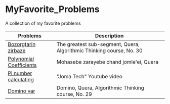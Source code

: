 # MyFavorite_Problems
A collection of my favorite problems 


| Problems | Description |
| ------------- | ------------- |
| [Bozorgtarin zirbaze](https://quera.ir/college/3016/chapter/8238/lesson/27724/#page=1)| The greatest sub-segment, Quera, Algorithmic Thinking course, No. 30 |
| [Polynomial Coefficients](https://quera.ir/problemset/university/633/%D8%B3%D8%A4%D8%A7%D9%84-%D8%AF%D8%A7%D9%86%D8%B4%DA%AF%D8%A7%D9%87-%D8%B5%D9%86%D8%B9%D8%AA%DB%8C-%D8%B4%D8%B1%DB%8C%D9%81-%D9%85%D8%A8%D8%A7%D9%86%DB%8C-%D8%A8%D8%B1%D9%86%D8%A7%D9%85%D9%87%D9%86%D9%88%DB%8C%D8%B3%DB%8C-%D9%BE%D8%A7%DB%8C%DB%8C%D8%B2-%DB%B9%DB%B3-%D9%85%D8%AD%D8%A7%D8%B3%D8%A8%D9%87-%D8%B6%D8%B1%D8%A7%DB%8C%D8%A8-%DA%86%D9%86%D8%AF%D8%AC%D9%85%D9%84%D9%87%D8%A7%DB%8C) | Mohasebe zarayebe chand jomle'ei, Quera |
| [Pi number calculating](https://www.youtube.com/watch?v=pvimAM_SLic) | "Joma Tech" Youtube video |
| [Domino var](https://quera.ir/college/3016/chapter/8238/lesson/27722/#page=1) | Domino, Quera, Algorithmic Thinking course, No. 29 |
